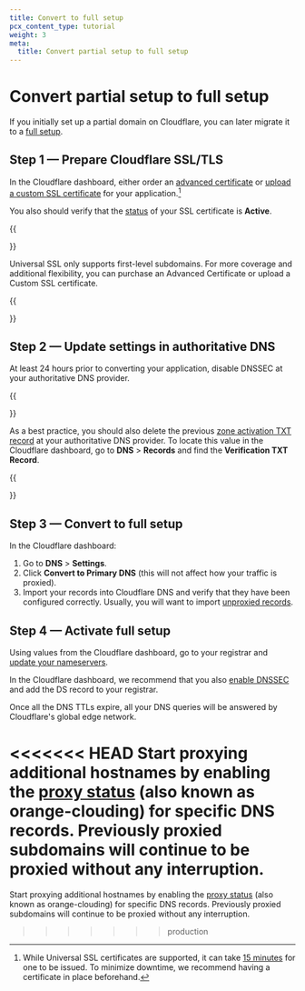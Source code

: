 ```yaml
---
title: Convert to full setup
pcx_content_type: tutorial
weight: 3
meta:
  title: Convert partial setup to full setup
---
```


# Convert partial setup to full setup

If you initially set up a partial domain on Cloudflare, you can later migrate it to a [full setup](/dns/zone-setups/full-setup/).

## Step 1 — Prepare Cloudflare SSL/TLS

In the Cloudflare dashboard, either order an [advanced certificate](/ssl/edge-certificates/advanced-certificate-manager/manage-certificates/) or [upload a custom SSL certificate](/ssl/edge-certificates/custom-certificates/uploading/) for your application.[^1]

You also should verify that the [status](/ssl/reference/certificate-statuses/) of your SSL certificate is **Active**.

{{<Aside type="note">}}

Universal SSL only supports first-level subdomains. For more coverage and additional flexibility, you can purchase an Advanced Certificate or upload a Custom SSL certificate.

{{</Aside>}}

## Step 2 — Update settings in authoritative DNS

At least 24 hours prior to converting your application, disable DNSSEC at your authoritative DNS provider.

{{<Aside type="note">}}

As a best practice, you should also delete the previous [zone activation TXT record](/dns/zone-setups/partial-setup/setup/#add-your-domain-to-cloudflare) at your authoritative DNS provider. To locate this value in the Cloudflare dashboard, go to **DNS** > **Records** and find the **Verification TXT Record**.
  
{{</Aside>}}


## Step 3 — Convert to full setup

In the Cloudflare dashboard:

1.  Go to **DNS** > **Settings**.
2.  Click **Convert to Primary DNS** (this will not affect how your traffic is proxied).
3.  Import your records into Cloudflare DNS and verify that they have been configured correctly. Usually, you will want to import [unproxied records](/dns/manage-dns-records/reference/proxied-dns-records/).

## Step 4 — Activate full setup

Using values from the Cloudflare dashboard, go to your registrar and [update your nameservers](/dns/zone-setups/full-setup/setup/).

In the Cloudflare dashboard, we recommend that you also [enable DNSSEC](/dns/dnssec/) and add the DS record to your registrar.

Once all the DNS TTLs expire, all your DNS queries will be answered by Cloudflare's global edge network.

<<<<<<< HEAD
Start proxying additional hostnames by enabling the [proxy status](/dns/manage-dns-records/reference/proxied-dns-records/) (also known as orange-clouding) for specific DNS records. Previously proxied subdomains will continue to be proxied without any interruption.
=======
Start proxying additional hostnames by enabling the [proxy status](/dns/manage-dns-records/reference/proxied-dns-records/) (also known as orange-clouding) for specific DNS records. Previously proxied subdomains will continue to be proxied without any interruption.

[^1]: While Universal SSL certificates are supported, it can take [15 minutes](/ssl/edge-certificates/universal-ssl/enable-universal-ssl/#full-dns-setup) for one to be issued. To minimize downtime, we recommend having a certificate in place beforehand.
>>>>>>> production
